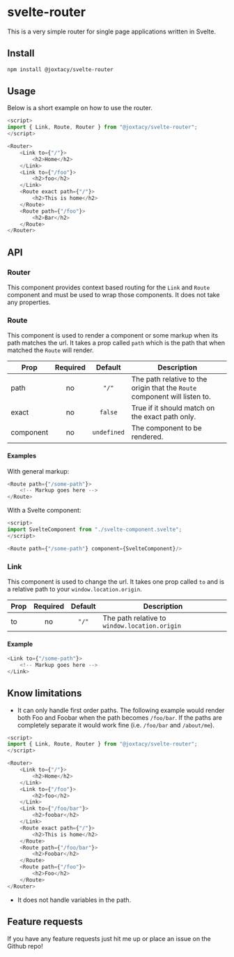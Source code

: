 # svelte-router

This is a very simple router for single page applications written in Svelte.

## Install
```bash
npm install @joxtacy/svelte-router
```

## Usage

Below is a short example on how to use the router.
```js
<script>
import { Link, Route, Router } from "@joxtacy/svelte-router";
</script>

<Router>
    <Link to={"/"}>
        <h2>Home</h2>
    </Link>
    <Link to={"/foo"}>
        <h2>foo</h2>
    </Link>
    <Route exact path={"/"}>
        <h2>This is home</h2>
    </Route>
    <Route path={"/foo"}>
        <h2>Bar</h2>
    </Route>
</Router>
```

## API

### Router
This component provides context based routing for the `Link` and `Route` component and must be used to wrap those components. It does not take any properties. 

### Route
This component is used to render a component or some markup when its path matches the url. It takes a prop called `path` which is the path that when matched the `Route` will render. 

| Prop      | Required | Default     | Description                                                                |
| --------- |:--------:|:-----------:| -------------------------------------------------------------------------- |
| path      | no       | `"/"`       | The path relative to the origin that the `Route` component will listen to. |
| exact     | no       | `false`     | True if it should match on the exact path only.                            |
| component | no       | `undefined` | The component to be rendered.                                              |

#### Examples

With general markup:
```js
<Route path={"/some-path"}>
    <!-- Markup goes here -->
</Route>
```

With a Svelte component:
```js
<script>
import SvelteComponent from "./svelte-component.svelte";
</script>

<Route path={"/some-path"} component={SvelteComponent}/>
```

### Link
This component is used to change the url. It takes one prop called `to` and is a relative path to your `window.location.origin`.

| Prop      | Required | Default     | Description                                   |
| --------- |:--------:|:-----------:| --------------------------------------------- |
| to        | no       | `"/"`       | The path relative to `window.location.origin` |

#### Example
```js
<Link to={"/some-path"}>
    <!-- Markup goes here -->
</Link>
```

## Know limitations

* It can only handle first order paths.
    The following example would render both Foo and Foobar when the path becomes `/foo/bar`. If the paths are completely separate it would work fine (i.e. `/foo/bar` and `/about/me`).
```js
<script>
import { Link, Route, Router } from "@joxtacy/svelte-router";
</script>

<Router>
    <Link to={"/"}>
        <h2>Home</h2>
    </Link>
    <Link to={"/foo"}>
        <h2>foo</h2>
    </Link>
    <Link to={"/foo/bar"}>
        <h2>foobar</h2>
    </Link>
    <Route exact path={"/"}>
        <h2>This is home</h2>
    </Route>
    <Route path={"/foo/bar"}>
        <h2>Foobar</h2>
    </Route>
    <Route path={"/foo"}>
        <h2>Foo</h2>
    </Route>
</Router>
```

* It does not handle variables in the path.

## Feature requests

If you have any feature requests just hit me up or place an issue on the Github repo!
